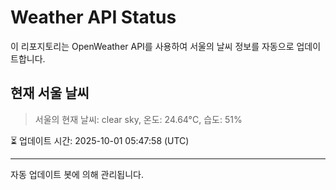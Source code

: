
# Weather API Status

이 리포지토리는 OpenWeather API를 사용하여 서울의 날씨 정보를 자동으로 업데이트합니다.

## 현재 서울 날씨
> 서울의 현재 날씨: clear sky, 온도: 24.64°C, 습도: 51%

⏳ 업데이트 시간: 2025-10-01 05:47:58 (UTC)

---
자동 업데이트 봇에 의해 관리됩니다.
